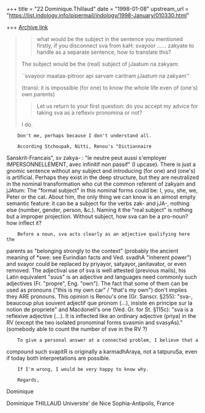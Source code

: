 +++
title = "22 Dominique.Thillaud"
date = "1998-01-08"
upstream_url = "https://list.indology.info/pipermail/indology/1998-January/010330.html"

+++
[Archive link](https://list.indology.info/pipermail/indology/1998-January/010330.html)

>>what would be the subject in the
>>sentence you mentioned firstly, if you disconnect
>>sva from kaH: svayoor ...... zakyate to handle as
>>a separate sentence, how to translate this?
>
>The subject would be the (real) subject of jJaatum na zakyam:
>
>``svayoor maataa-pitroor api sarvam caritram jJaatum na zakyam''
>
>(transl: it is impossible (for one) to know the whole life even of
>(one's) own parents)
>
>>Let us return to your first question: do you
>>accept my advice for taking sva as a reflexiv
>>pronomina or not?
>
>I do.

        Don't me, perhaps because I don't understand all.

        According Stchoupak, Nitti, Renou's "Dictionnaire
Sanskrit-Francais", sv zakya- : "le neutre peut aussi s'employer
IMPERSONNELLEMENT, avec infinitif non passif" (I upcase).
        There is just a gnomic sentence without any subject and introducing
(for one) and (one's) is artificial. Perhaps they exist in the deep
structure, but they are neutralized in the nominal transformation who cut
the common referent of zakyam and jJAtum: The "formal subject" in this
nominal forms could be: I, you, she, we, Peter or the cat. About him, the
only thing we can know is an almost empty semantic feature: it can be a
subject for the verbs zak- and jJA-, nothing else (number, gender, person,
&c.). Naming it the "real subject" is nothing but a improper projection.
        Without subject, how sva can be a pro-noun? how inflect it?

        Before a noun, sva acts clearly as an adjective qualifying here the
parents as "belonging strongly to the context" (probably the ancient
meaning of *swe: see Eurindian facts and Ved. svadhA "inherent power") and
svayor could be replaced by priyayor, satyayor, janitavator, or even
removed. The adjectival use of sva is well attested (previous mails), his
Latin equivalent "suus" is an adjective and languages need commonly such
adjectives (Fr. "propre", Eng. "own"). The fact that some of them can be
used as pronouns ("this is my own car" / "that's my own") don't implies
they ARE pronouns.
        This opinion is Renou's one (Gr. Sanscr. §255): "sva-, beaucoup
plus souvent adjectif que pronom (...), insiste en principe sur la notion
de propriete" and Macdonell's one (Ved. Gr. for St. §115c): "sva is a
reflexive adjective (...). It is inflected like an ordinary adjective
(priya) in the RV (except the two isolated pronominal forms svasmin and
svasyAs)."
        (somebody able to count the number of sve in the RV ?)

        To give a personal answer at a connected problem, I believe that a
compound such svapitR is originally a karmadhAraya, not a tatpuruSa, even
if today both interpretations are possible.

        If I'm wrong, I would be very happy to know why.

        Regards,
Dominique

Dominique THILLAUD
Universite' de Nice Sophia-Antipolis, France



